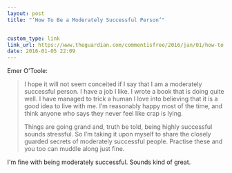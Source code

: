 ```yaml
---
layout: post
title: "‘How To Be a Moderately Successful Person’"


custom_type: link
link_url: https://www.theguardian.com/commentisfree/2016/jan/01/how-to-be-moderately-successful-person-like-me
date: 2016-01-05 22:09
---
```

Emer O'Toole:

> I hope it will not seem conceited if I say that I am a moderately successful person. I have a job I like. I wrote a book that is doing quite well. I have managed to trick a human I love into believing that it is a good idea to live with me. I’m reasonably happy most of the time, and think anyone who says they never feel like crap is lying.
>
> Things are going grand and, truth be told, being highly successful sounds stressful. So I’m taking it upon myself to share the closely guarded secrets of moderately successful people. Practise these and you too can muddle along just fine.

I'm fine with being moderately successful. Sounds kind of great.
